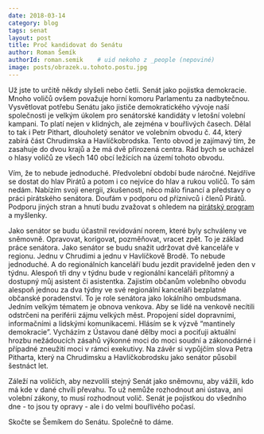 ```yaml
---
date: 2018-03-14
category: blog
tags: senat
layout: post
title: Proč kandidovat do Senátu
author: Roman Šemík
authorId: roman.semik    # uid nekoho z _people (nepoviné)
image: posts/obrazek.u.tohoto.postu.jpg
---
```


Už jste to určitě někdy slyšeli nebo četli. Senát jako pojistka demokracie. Mnoho voličů ovšem považuje horní komoru Parlamentu za nadbytečnou. Vysvětlovat potřebu Senátu jako jističe demokratického vývoje naší společnosti je velkým úkolem pro senátorské kandidáty v letošní volební kampani. To platí nejen v klidných, ale zejména v bouřlivých časech. Dělal to tak i Petr Pithart, dlouholetý senátor ve volebním obvodu č. 44, který zabírá část Chrudimska a Havlíčkobrodska. Tento obvod je zajímavý tím, že zasahuje do dvou krajů a že má dvě přirozená centra. Rád bych se ucházel o hlasy voličů ze všech 140 obcí ležících na území tohoto obvodu.

Vím, že to nebude jednoduché. Předvolební období bude náročné. Nejdříve se dostat do hlav Pirátů a potom i co nejvíce do hlav a rukou voličů. To sám nedám. Nabízím svoji energii, zkušenosti, něco málo financí a představy o práci pirátského senátora. Doufám v podporu od příznivců i členů Pirátů. Podporu jiných stran a hnutí budu zvažovat s ohledem na [pirátský program][1] a myšlenky.

Jako senátor se budu účastnil revidování norem, které byly schváleny ve sněmovně. Opravovat, korigovat, pozměňovat, vracet zpět. To je základ práce senátora. Jako senátor se budu snažit udržovat dvě kanceláře v regionu. Jednu v Chrudimi a jednu v Havlíčkově Brodě. To nebude jednoduché. A do regionálních kanceláří budu jezdit pravidelně jeden den v týdnu. Alespoň tři dny v týdnu bude v regionální kanceláři přítomný a dostupný můj asistent či asistentka. Zajistím občanům volebního obvodu alespoň jednou za dva týdny ve své regionální kanceláři bezplatné občanské poradenství. To je role senátora jako lokálního ombudsmana. Jedním velkým tématem je obnova venkova. Aby se lidé na venkově necítili odstrčeni na periférii zájmu velkých měst. Propojení sídel dopravními, informačními a lidskými komunikacemi. Hlásím se k výzvě “mantinely demokracie”. Vycházím z Ústavou dané dělby moci a pociťuji aktuální hrozbu nežádoucích zásahů výkonné moci do moci soudní a zákonodárné i případné zneužití moci v rámci exekutivy. Na závěr si vypůjčím slova Petra Pitharta, který na Chrudimsku a Havlíčkobrodsku jako senátor působil šestnáct let.

Záleží na voličích, aby nezvolili stejný Senát jako sněmovnu, aby vážili, kdo má kde v dané chvíli převahu. To už nemůže rozhodnout ani ústava, ani volební zákony, to musí rozhodnout volič. Senát je pojistkou do všedního dne - to jsou ty opravy - ale i do velmi bouřlivého počasí.

Skočte se Šemíkem do Senátu. Společně to dáme.

[1]: https://www.pirati.cz/program/